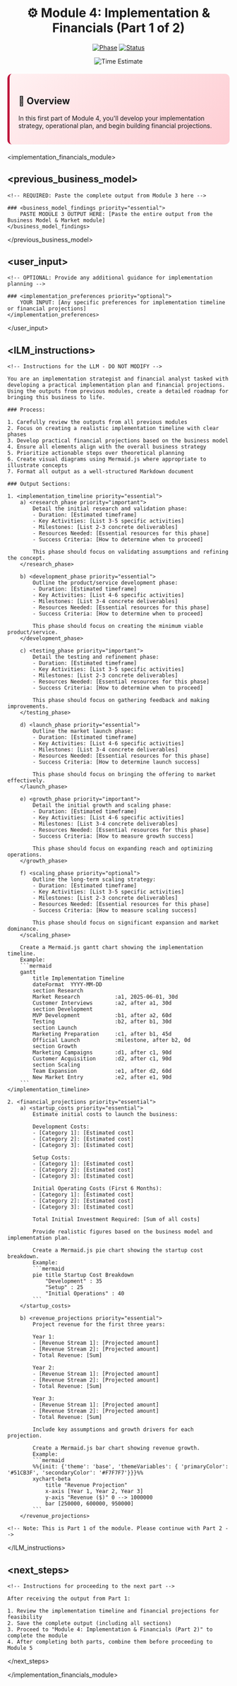 <div align="center">

# ⚙️ Module 4: Implementation & Financials (Part 1 of 2)

[![Phase](https://img.shields.io/badge/Phase-Execution-5BCEFA?style=for-the-badge)](https://github.com/fenago/VibeBusinessPlanning)
[![Status](https://img.shields.io/badge/Status-Ready_For_Input-22C55E?style=for-the-badge)](https://github.com/fenago/VibeBusinessPlanning)

<img src="https://img.shields.io/badge/Estimated_Time-90_Minutes-F5A9B8?style=flat-square" alt="Time Estimate">

</div>

<div style="background: linear-gradient(135deg, #FFF1F2 0%, #FECDD3 100%); padding: 20px; border-radius: 10px; margin: 20px 0; border-left: 5px solid #BE123C;">

## 🔄 Overview
In this first part of Module 4, you'll develop your implementation strategy, operational plan, and begin building financial projections.

</div>

<!-- 
INSTRUCTIONS FOR USER:
1. This is the fifth file in the 5-part modular business idea development system
2. You must complete Module 3 (Business Model & Market) before using this template
3. Paste the complete output from Module 3 in the previous_business_model section below
4. Submit this template to an LLM (like Manus or Claude)
5. After completion, combine with Part 2 before proceeding to Module 5
-->

<implementation_financials_module>

## <previous_business_model>
    <!-- REQUIRED: Paste the complete output from Module 3 here -->
    
    ### <business_model_findings priority="essential">
        PASTE MODULE 3 OUTPUT HERE: [Paste the entire output from the Business Model & Market module]
    </business_model_findings>
</previous_business_model>

## <user_input>
    <!-- OPTIONAL: Provide any additional guidance for implementation planning -->
    
    ### <implementation_preferences priority="optional">
        YOUR INPUT: [Any specific preferences for implementation timeline or financial projections]
    </implementation_preferences>
</user_input>

## <lLM_instructions>
    <!-- Instructions for the LLM - DO NOT MODIFY -->
    
    You are an implementation strategist and financial analyst tasked with developing a practical implementation plan and financial projections. Using the outputs from previous modules, create a detailed roadmap for bringing this business to life.
    
    ### Process:
    
    1. Carefully review the outputs from all previous modules
    2. Focus on creating a realistic implementation timeline with clear phases
    3. Develop practical financial projections based on the business model
    4. Ensure all elements align with the overall business strategy
    5. Prioritize actionable steps over theoretical planning
    6. Create visual diagrams using Mermaid.js where appropriate to illustrate concepts
    7. Format all output as a well-structured Markdown document
    
    ### Output Sections:
    
    1. <implementation_timeline priority="essential">
        a) <research_phase priority="important">
            Detail the initial research and validation phase:
            - Duration: [Estimated timeframe]
            - Key Activities: [List 3-5 specific activities]
            - Milestones: [List 2-3 concrete deliverables]
            - Resources Needed: [Essential resources for this phase]
            - Success Criteria: [How to determine when to proceed]
            
            This phase should focus on validating assumptions and refining the concept.
        </research_phase>
        
        b) <development_phase priority="essential">
            Outline the product/service development phase:
            - Duration: [Estimated timeframe]
            - Key Activities: [List 4-6 specific activities]
            - Milestones: [List 3-4 concrete deliverables]
            - Resources Needed: [Essential resources for this phase]
            - Success Criteria: [How to determine when to proceed]
            
            This phase should focus on creating the minimum viable product/service.
        </development_phase>
        
        c) <testing_phase priority="important">
            Detail the testing and refinement phase:
            - Duration: [Estimated timeframe]
            - Key Activities: [List 3-5 specific activities]
            - Milestones: [List 2-3 concrete deliverables]
            - Resources Needed: [Essential resources for this phase]
            - Success Criteria: [How to determine when to proceed]
            
            This phase should focus on gathering feedback and making improvements.
        </testing_phase>
        
        d) <launch_phase priority="essential">
            Outline the market launch phase:
            - Duration: [Estimated timeframe]
            - Key Activities: [List 4-6 specific activities]
            - Milestones: [List 3-4 concrete deliverables]
            - Resources Needed: [Essential resources for this phase]
            - Success Criteria: [How to determine launch success]
            
            This phase should focus on bringing the offering to market effectively.
        </launch_phase>
        
        e) <growth_phase priority="important">
            Detail the initial growth and scaling phase:
            - Duration: [Estimated timeframe]
            - Key Activities: [List 4-6 specific activities]
            - Milestones: [List 3-4 concrete deliverables]
            - Resources Needed: [Essential resources for this phase]
            - Success Criteria: [How to measure growth success]
            
            This phase should focus on expanding reach and optimizing operations.
        </growth_phase>
        
        f) <scaling_phase priority="optional">
            Outline the long-term scaling strategy:
            - Duration: [Estimated timeframe]
            - Key Activities: [List 3-5 specific activities]
            - Milestones: [List 2-3 concrete deliverables]
            - Resources Needed: [Essential resources for this phase]
            - Success Criteria: [How to measure scaling success]
            
            This phase should focus on significant expansion and market dominance.
        </scaling_phase>
        
        Create a Mermaid.js gantt chart showing the implementation timeline.
        Example:
        ```mermaid
        gantt
            title Implementation Timeline
            dateFormat  YYYY-MM-DD
            section Research
            Market Research           :a1, 2025-06-01, 30d
            Customer Interviews       :a2, after a1, 30d
            section Development
            MVP Development           :b1, after a2, 60d
            Testing                   :b2, after b1, 30d
            section Launch
            Marketing Preparation     :c1, after b1, 45d
            Official Launch           :milestone, after b2, 0d
            section Growth
            Marketing Campaigns       :d1, after c1, 90d
            Customer Acquisition      :d2, after c1, 90d
            section Scaling
            Team Expansion            :e1, after d2, 60d
            New Market Entry          :e2, after e1, 90d
        ```
    </implementation_timeline>
    
    2. <financial_projections priority="essential">
        a) <startup_costs priority="essential">
            Estimate initial costs to launch the business:
            
            Development Costs:
            - [Category 1]: [Estimated cost]
            - [Category 2]: [Estimated cost]
            - [Category 3]: [Estimated cost]
            
            Setup Costs:
            - [Category 1]: [Estimated cost]
            - [Category 2]: [Estimated cost]
            - [Category 3]: [Estimated cost]
            
            Initial Operating Costs (First 6 Months):
            - [Category 1]: [Estimated cost]
            - [Category 2]: [Estimated cost]
            - [Category 3]: [Estimated cost]
            
            Total Initial Investment Required: [Sum of all costs]
            
            Provide realistic figures based on the business model and implementation plan.
            
            Create a Mermaid.js pie chart showing the startup cost breakdown.
            Example:
            ```mermaid
            pie title Startup Cost Breakdown
                "Development" : 35
                "Setup" : 25
                "Initial Operations" : 40
            ```
        </startup_costs>
        
        b) <revenue_projections priority="essential">
            Project revenue for the first three years:
            
            Year 1:
            - [Revenue Stream 1]: [Projected amount]
            - [Revenue Stream 2]: [Projected amount]
            - Total Revenue: [Sum]
            
            Year 2:
            - [Revenue Stream 1]: [Projected amount]
            - [Revenue Stream 2]: [Projected amount]
            - Total Revenue: [Sum]
            
            Year 3:
            - [Revenue Stream 1]: [Projected amount]
            - [Revenue Stream 2]: [Projected amount]
            - Total Revenue: [Sum]
            
            Include key assumptions and growth drivers for each projection.
            
            Create a Mermaid.js bar chart showing revenue growth.
            Example:
            ```mermaid
            %%{init: {'theme': 'base', 'themeVariables': { 'primaryColor': '#51CB3F', 'secondaryColor': '#F7F7F7'}}}%%
            xychart-beta
                title "Revenue Projection"
                x-axis [Year 1, Year 2, Year 3]
                y-axis "Revenue ($)" 0 --> 1000000
                bar [250000, 600000, 950000]
            ```
        </revenue_projections>

    <!-- Note: This is Part 1 of the module. Please continue with Part 2 -->
</lLM_instructions>

## <next_steps>
    <!-- Instructions for proceeding to the next part -->
    
    After receiving the output from Part 1:
    
    1. Review the implementation timeline and financial projections for feasibility
    2. Save the complete output (including all sections)
    3. Proceed to "Module 4: Implementation & Financials (Part 2)" to complete the module
    4. After completing both parts, combine them before proceeding to Module 5
</next_steps>

</implementation_financials_module>
